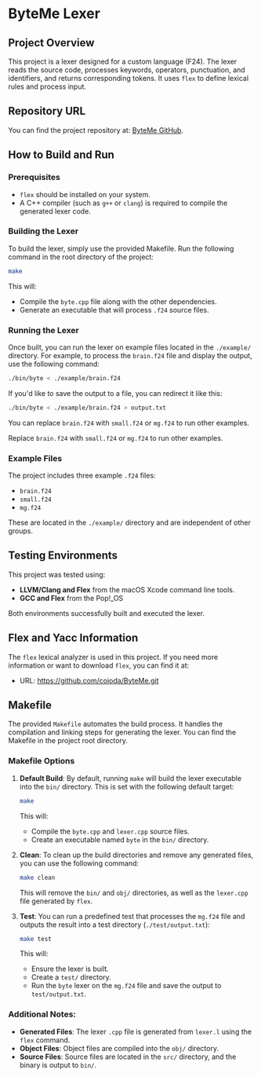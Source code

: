 # ByteMe Lexer

## Project Overview
This project is a lexer designed for a custom language (F24). The lexer reads the source code, processes keywords, operators, punctuation, and identifiers, and returns corresponding tokens. It uses `flex` to define lexical rules and process input.

## Repository URL
You can find the project repository at: [ByteMe GitHub](https://github.com/cojoda/ByteMe.git).

## How to Build and Run

### Prerequisites
- `flex` should be installed on your system.
- A C++ compiler (such as `g++` or `clang`) is required to compile the generated lexer code.

### Building the Lexer
To build the lexer, simply use the provided Makefile. Run the following command in the root directory of the project:

```bash
make
```

This will:
- Compile the `byte.cpp` file along with the other dependencies.
- Generate an executable that will process `.f24` source files.

### Running the Lexer
Once built, you can run the lexer on example files located in the `./example/` directory. For example, to process the `brain.f24` file and display the output, use the following command:

```bash
./bin/byte < ./example/brain.f24
```

If you'd like to save the output to a file, you can redirect it like this:

```bash
./bin/byte < ./example/brain.f24 > output.txt
```

You can replace `brain.f24` with `small.f24` or `mg.f24` to run other examples.

Replace `brain.f24` with `small.f24` or `mg.f24` to run other examples.

### Example Files
The project includes three example `.f24` files:
- `brain.f24`
- `small.f24`
- `mg.f24`

These are located in the `./example/` directory and are independent of other groups.

## Testing Environments
This project was tested using:
- **LLVM/Clang and Flex** from the macOS Xcode command line tools.
- **GCC and Flex** from the Pop!_OS

Both environments successfully built and executed the lexer.

## Flex and Yacc Information
The `flex` lexical analyzer is used in this project. If you need more information or want to download `flex`, you can find it at:  
- URL: https://github.com/cojoda/ByteMe.git

## Makefile
The provided `Makefile` automates the build process. It handles the compilation and linking steps for generating the lexer. You can find the Makefile in the project root directory.

### **Makefile Options**

1. **Default Build**: 
   By default, running `make` will build the lexer executable into the `bin/` directory. This is set with the following default target:
   ```bash
   make
   ```
   This will:
   - Compile the `byte.cpp` and `lexer.cpp` source files.
   - Create an executable named `byte` in the `bin/` directory.

2. **Clean**:
   To clean up the build directories and remove any generated files, you can use the following command:
   ```bash
   make clean
   ```
   This will remove the `bin/` and `obj/` directories, as well as the `lexer.cpp` file generated by `flex`.

3. **Test**:
   You can run a predefined test that processes the `mg.f24` file and outputs the result into a test directory (`./test/output.txt`):
   ```bash
   make test
   ```
   This will:
   - Ensure the lexer is built.
   - Create a `test/` directory.
   - Run the `byte` lexer on the `mg.f24` file and save the output to `test/output.txt`.

### Additional Notes:
- **Generated Files**: The lexer `.cpp` file is generated from `lexer.l` using the `flex` command.
- **Object Files**: Object files are compiled into the `obj/` directory.
- **Source Files**: Source files are located in the `src/` directory, and the binary is output to `bin/`.
